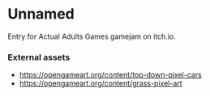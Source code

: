 # Unnamed

Entry for Actual Adults Games gamejam on itch.io.

### External assets

 * https://opengameart.org/content/top-down-pixel-cars
 * https://opengameart.org/content/grass-pixel-art


